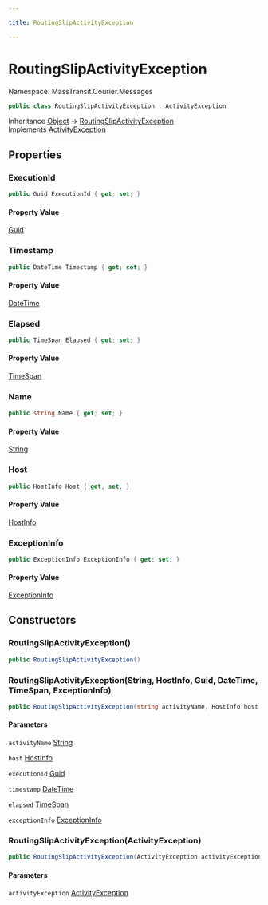```yaml
---

title: RoutingSlipActivityException

---
```


# RoutingSlipActivityException

Namespace: MassTransit.Courier.Messages

```csharp
public class RoutingSlipActivityException : ActivityException
```

Inheritance [Object](https://learn.microsoft.com/en-us/dotnet/api/system.object) → [RoutingSlipActivityException](../masstransit-courier-messages/routingslipactivityexception)<br/>
Implements [ActivityException](../masstransit-courier-contracts/activityexception)

## Properties

### **ExecutionId**

```csharp
public Guid ExecutionId { get; set; }
```

#### Property Value

[Guid](https://learn.microsoft.com/en-us/dotnet/api/system.guid)<br/>

### **Timestamp**

```csharp
public DateTime Timestamp { get; set; }
```

#### Property Value

[DateTime](https://learn.microsoft.com/en-us/dotnet/api/system.datetime)<br/>

### **Elapsed**

```csharp
public TimeSpan Elapsed { get; set; }
```

#### Property Value

[TimeSpan](https://learn.microsoft.com/en-us/dotnet/api/system.timespan)<br/>

### **Name**

```csharp
public string Name { get; set; }
```

#### Property Value

[String](https://learn.microsoft.com/en-us/dotnet/api/system.string)<br/>

### **Host**

```csharp
public HostInfo Host { get; set; }
```

#### Property Value

[HostInfo](../masstransit/hostinfo)<br/>

### **ExceptionInfo**

```csharp
public ExceptionInfo ExceptionInfo { get; set; }
```

#### Property Value

[ExceptionInfo](../masstransit/exceptioninfo)<br/>

## Constructors

### **RoutingSlipActivityException()**

```csharp
public RoutingSlipActivityException()
```

### **RoutingSlipActivityException(String, HostInfo, Guid, DateTime, TimeSpan, ExceptionInfo)**

```csharp
public RoutingSlipActivityException(string activityName, HostInfo host, Guid executionId, DateTime timestamp, TimeSpan elapsed, ExceptionInfo exceptionInfo)
```

#### Parameters

`activityName` [String](https://learn.microsoft.com/en-us/dotnet/api/system.string)<br/>

`host` [HostInfo](../masstransit/hostinfo)<br/>

`executionId` [Guid](https://learn.microsoft.com/en-us/dotnet/api/system.guid)<br/>

`timestamp` [DateTime](https://learn.microsoft.com/en-us/dotnet/api/system.datetime)<br/>

`elapsed` [TimeSpan](https://learn.microsoft.com/en-us/dotnet/api/system.timespan)<br/>

`exceptionInfo` [ExceptionInfo](../masstransit/exceptioninfo)<br/>

### **RoutingSlipActivityException(ActivityException)**

```csharp
public RoutingSlipActivityException(ActivityException activityException)
```

#### Parameters

`activityException` [ActivityException](../masstransit-courier-contracts/activityexception)<br/>

